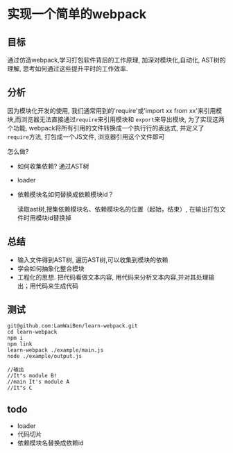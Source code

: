 # 实现一个简单的webpack

## 目标
通过仿造webpack,学习打包软件背后的工作原理, 加深对模块化,自动化, AST树的理解, 思考如何通过这些提升平时的工作效率.


## 分析
因为模块化开发的使用, 我们通常用到的'require'或'import xx from xx'来引用模块,而浏览器无法直接通过`require`来引用模块和 `export`来导出模块, 为了实现这两个功能, webpack将所有引用的文件转换成一个执行行的表达式, 并定义了`require`方法, 打包成一个JS文件, 浏览器引用这个文件即可

怎么做?

- 如何收集依赖?  通过AST树
- loader

- 依赖模块名如何替换成依赖模块id？
  
  读取ast树,搜集依赖模块名、依赖模块名的位置（起始，结束）, 在输出打包文件时用模块id替换掉

## 总结

- 输入文件得到AST树, 遍历AST树,可以收集到模块的依赖
- 学会如何抽象化整合模块
- 工程化的思想. 把代码看做文本内容, 用代码来分析文本内容,并对其处理输出；用代码来生成代码


## 测试

```
git@github.com:LamWaiBen/learn-webpack.git
cd learn-webpack
npm i
npm link
learn-webpack ./example/main.js
node ./example/output.js

//输出
//It"s module B!
//main It's module A
//It"s C

```



## todo

- loader
- 代码切片
- 依赖模块名替换成依赖id




